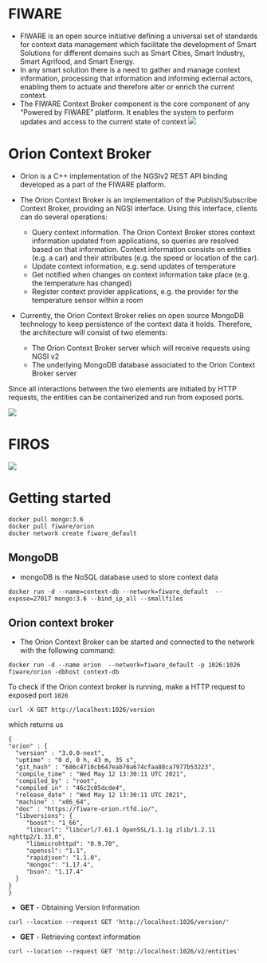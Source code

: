 # FIWARE
- FIWARE is an open source initiative defining a universal set of standards for context data management which facilitate the development of Smart Solutions for different domains such as Smart Cities, Smart Industry, Smart Agrifood, and Smart Energy.
-  In any smart solution there is a need to gather and manage context information, processing that information and informing external actors, enabling them to actuate and therefore alter or enrich the current context.
- The FIWARE Context Broker component is the core component of any “Powered by FIWARE” platform. It enables the system to perform updates and access to the current state of context
![](https://www.fiware.org/wp-content/uploads/2019/09/Screen-Shot-2019-09-25-at-15.30.33.png)
# Orion Context Broker
- Orion is a C++ implementation of the NGSIv2 REST API binding developed as a part of the FIWARE platform.
- The Orion Context Broker is an implementation of the Publish/Subscribe Context Broker, providing an NGSI interface. Using this interface, clients can do several operations:
  - Query context information. The Orion Context Broker stores context information updated from applications, so queries are resolved based on that information. Context information consists on entities (e.g. a car) and their attributes (e.g. the speed or location of the car).
  - Update context information, e.g. send updates of temperature
  - Get notified when changes on context information take place (e.g. the temperature has changed) 
  - Register context provider applications, e.g. the provider for the temperature sensor within a room


- Currently, the Orion Context Broker relies on open source MongoDB technology to keep persistence of the context data it holds. Therefore, the architecture will consist of two elements:

    - The Orion Context Broker server which will receive requests using NGSI v2
    - The underlying MongoDB database associated to the Orion Context Broker server

Since all interactions between the two elements are initiated by HTTP requests, the entities can be containerized and run from exposed ports. 

![](https://fiware.github.io/tutorials.Getting-Started/img//architecture.png)

# FIROS

![](https://raw.githubusercontent.com/iml130/firos/master/doc/media/firos.png)



# Getting started 
````
docker pull mongo:3.6
docker pull fiware/orion
docker network create fiware_default
````

## MongoDB
- mongoDB is the NoSQL database used to store context data
````
docker run -d --name=context-db --network=fiware_default  --expose=27017 mongo:3.6 --bind_ip_all --smallfiles
````
## Orion context broker
- The Orion Context Broker can be started and connected to the network with the following command:
````
docker run -d --name orion  --network=fiware_default -p 1026:1026  fiware/orion -dbhost context-db
````
To check if the Orion context broker is running, make a HTTP request to exposed port `1026`

````
curl -X GET http://localhost:1026/version
````
which returns us 
````
{
"orion" : {
  "version" : "3.0.0-next",
  "uptime" : "0 d, 0 h, 43 m, 35 s",
  "git_hash" : "686c4f10cb647eab70a674cfaa88ca7977b53223",
  "compile_time" : "Wed May 12 13:30:11 UTC 2021",
  "compiled_by" : "root",
  "compiled_in" : "46c2c05dcde4",
  "release_date" : "Wed May 12 13:30:11 UTC 2021",
  "machine" : "x86_64",
  "doc" : "https://fiware-orion.rtfd.io/",
  "libversions": {
     "boost": "1_66",
     "libcurl": "libcurl/7.61.1 OpenSSL/1.1.1g zlib/1.2.11 nghttp2/1.33.0",
     "libmicrohttpd": "0.9.70",
     "openssl": "1.1",
     "rapidjson": "1.1.0",
     "mongoc": "1.17.4",
     "bson": "1.17.4"
  }
}
}
````
- **GET** - Obtaining Version Information
````
curl --location --request GET 'http://localhost:1026/version/'
````
- **GET** - Retrieving context information
````
curl --location --request GET 'http://localhost:1026/v2/entities'
````




